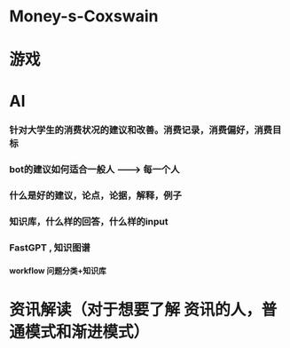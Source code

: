 # Money-s-Coxswain

# 游戏
# AI
 ### 针对大学生的消费状况的建议和改善。消费记录，消费偏好，消费目标
 ### bot的建议如何适合一般人 ---> 每一个人
 ### 什么是好的建议，论点，论据，解释，例子
 ### 知识库，什么样的回答，什么样的input 
 ### FastGPT , 知识图谱
  #### workflow    问题分类+知识库
# 资讯解读（对于想要了解 资讯的人，普通模式和渐进模式）
